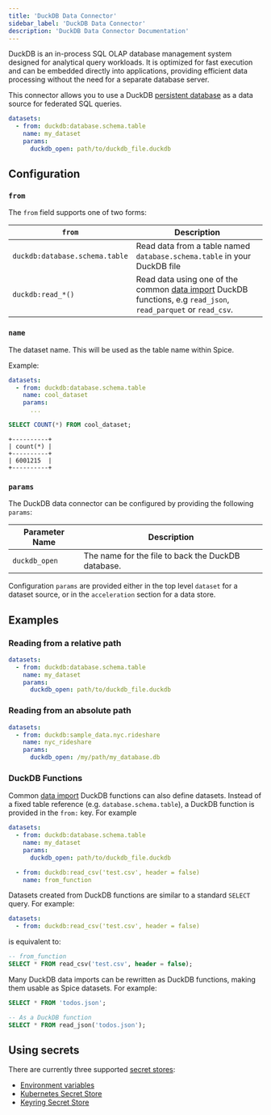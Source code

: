 ```yaml
---
title: 'DuckDB Data Connector'
sidebar_label: 'DuckDB Data Connector'
description: 'DuckDB Data Connector Documentation'
---
```


DuckDB is an in-process SQL OLAP database management system designed for analytical query workloads. It is optimized for fast execution and can be embedded directly into applications, providing efficient data processing without the need for a separate database server.

This connector allows you to use a DuckDB [persistent database](https://duckdb.org/docs/connect/overview#persistent-database) as a data source for federated SQL queries.

```yaml
datasets:
  - from: duckdb:database.schema.table
    name: my_dataset
    params:
      duckdb_open: path/to/duckdb_file.duckdb
```

## Configuration

### `from`

The `from` field supports one of two forms:

| `from`                         | Description                                                                                                                                             |
| ------------------------------ | ------------------------------------------------------------------------------------------------------------------------------------------------------- |
| `duckdb:database.schema.table` | Read data from a table named `database.schema.table` in your DuckDB file                                                                                |
| `duckdb:read_*()`              | Read data using one of the common [data import](https://duckdb.org/docs/data/overview) DuckDB functions, e.g `read_json`, `read_parquet` or `read_csv`. |

### `name`

The dataset name. This will be used as the table name within Spice.

Example:
```yaml
datasets:
  - from: duckdb:database.schema.table
    name: cool_dataset
    params:
      ...
```

```sql
SELECT COUNT(*) FROM cool_dataset;
```

```shell
+----------+
| count(*) |
+----------+
| 6001215  |
+----------+
```

### `params`

The DuckDB data connector can be configured by providing the following `params`:

| Parameter Name | Description                                        |
| -------------- | -------------------------------------------------- |
| `duckdb_open`  | The name for the file to back the DuckDB database. |

Configuration `params` are provided either in the top level `dataset` for a dataset source, or in the `acceleration` section for a data store.

## Examples

### Reading from a relative path

```yaml
datasets:
  - from: duckdb:database.schema.table
    name: my_dataset
    params:
      duckdb_open: path/to/duckdb_file.duckdb
```

### Reading from an absolute path

```yaml
datasets:
  - from: duckdb:sample_data.nyc.rideshare
    name: nyc_rideshare
    params:
      duckdb_open: /my/path/my_database.db
```

### DuckDB Functions

Common [data import](https://duckdb.org/docs/data/overview) DuckDB functions can also define datasets. Instead of a fixed table reference (e.g. `database.schema.table`), a DuckDB function is provided in the `from:` key. For example

```yaml
datasets:
  - from: duckdb:database.schema.table
    name: my_dataset
    params:
      duckdb_open: path/to/duckdb_file.duckdb

  - from: duckdb:read_csv('test.csv', header = false)
    name: from_function
```

Datasets created from DuckDB functions are similar to a standard `SELECT` query. For example:

```yaml
datasets:
  - from: duckdb:read_csv('test.csv', header = false)
```

is equivalent to:

```sql
-- from_function
SELECT * FROM read_csv('test.csv', header = false);
```

Many DuckDB data imports can be rewritten as DuckDB functions, making them usable as Spice datasets. For example:

```sql
SELECT * FROM 'todos.json';

-- As a DuckDB function
SELECT * FROM read_json('todos.json');
```

## Using secrets

There are currently three supported [secret stores](/components/secret-stores/index.md):

* [Environment variables](/components/secret-stores/env)
* [Kubernetes Secret Store](/components/secret-stores/kubernetes)
* [Keyring Secret Store](/components/secret-stores/keyring)
